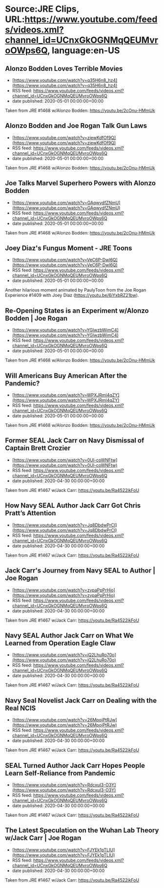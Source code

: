 # Source:JRE Clips, URL:https://www.youtube.com/feeds/videos.xml?channel_id=UCnxGkOGNMqQEUMvroOWps6Q, language:en-US

## Alonzo Bodden Loves Terrible Movies
 - [https://www.youtube.com/watch?v=q35H6n8_hz4](https://www.youtube.com/watch?v=q35H6n8_hz4)
 - RSS feed: https://www.youtube.com/feeds/videos.xml?channel_id=UCnxGkOGNMqQEUMvroOWps6Q
 - date published: 2020-05-01 00:00:00+00:00

Taken from JRE #1468 w/Alonzo Bodden: https://youtu.be/2cOnu-HMmUk

## Alonzo Bodden and Joe Rogan Talk Gun Laws
 - [https://www.youtube.com/watch?v=ziewKdfOf9Q](https://www.youtube.com/watch?v=ziewKdfOf9Q)
 - RSS feed: https://www.youtube.com/feeds/videos.xml?channel_id=UCnxGkOGNMqQEUMvroOWps6Q
 - date published: 2020-05-01 00:00:00+00:00

Taken from JRE #1468 w/Alonzo Bodden: https://youtu.be/2cOnu-HMmUk

## Joe Talks Marvel Superhero Powers with Alonzo Bodden
 - [https://www.youtube.com/watch?v=GAqwydfZNmU](https://www.youtube.com/watch?v=GAqwydfZNmU)
 - RSS feed: https://www.youtube.com/feeds/videos.xml?channel_id=UCnxGkOGNMqQEUMvroOWps6Q
 - date published: 2020-05-01 00:00:00+00:00

Taken from JRE #1468 w/Alonzo Bodden:
https://youtu.be/2cOnu-HMmUk

## Joey Diaz's Fungus Moment - JRE Toons
 - [https://www.youtube.com/watch?v=VeC6P-Dwl6Q](https://www.youtube.com/watch?v=VeC6P-Dwl6Q)
 - RSS feed: https://www.youtube.com/feeds/videos.xml?channel_id=UCnxGkOGNMqQEUMvroOWps6Q
 - date published: 2020-05-01 00:00:00+00:00

Another hilarious moment animated by PaulyToon from the Joe Rogan Experience #1409 with Joey Diaz (https://youtu.be/6iYxbRZ21bw).

## Re-Opening States is an Experiment w/Alonzo Bodden | Joe Rogan
 - [https://www.youtube.com/watch?v=YGlwzbWimC4](https://www.youtube.com/watch?v=YGlwzbWimC4)
 - RSS feed: https://www.youtube.com/feeds/videos.xml?channel_id=UCnxGkOGNMqQEUMvroOWps6Q
 - date published: 2020-05-01 00:00:00+00:00

Taken from JRE #1468 w/Alonzo Bodden:
https://youtu.be/2cOnu-HMmUk

## Will Americans Buy American After the Pandemic?
 - [https://www.youtube.com/watch?v=WPXJRml4qZY](https://www.youtube.com/watch?v=WPXJRml4qZY)
 - RSS feed: https://www.youtube.com/feeds/videos.xml?channel_id=UCnxGkOGNMqQEUMvroOWps6Q
 - date published: 2020-05-01 00:00:00+00:00

Taken from JRE #1468 w/Alonzo Bodden: https://youtu.be/2cOnu-HMmUk

## Former SEAL Jack Carr on Navy Dismissal of Captain Brett Crozier
 - [https://www.youtube.com/watch?v=0Ul-coWNFtw](https://www.youtube.com/watch?v=0Ul-coWNFtw)
 - RSS feed: https://www.youtube.com/feeds/videos.xml?channel_id=UCnxGkOGNMqQEUMvroOWps6Q
 - date published: 2020-04-30 00:00:00+00:00

Taken from JRE #1467 w/Jack Carr: https://youtu.be/Ra4522ikFoU

## How Navy SEAL Author Jack Carr Got Chris Pratt’s Attention
 - [https://www.youtube.com/watch?v=Jq8DbdwPrCI](https://www.youtube.com/watch?v=Jq8DbdwPrCI)
 - RSS feed: https://www.youtube.com/feeds/videos.xml?channel_id=UCnxGkOGNMqQEUMvroOWps6Q
 - date published: 2020-04-30 00:00:00+00:00

Taken from JRE #1467 w/Jack Carr: https://youtu.be/Ra4522ikFoU

## Jack Carr's Journey from Navy SEAL to Author | Joe Rogan
 - [https://www.youtube.com/watch?v=zvpaPpPrHio](https://www.youtube.com/watch?v=zvpaPpPrHio)
 - RSS feed: https://www.youtube.com/feeds/videos.xml?channel_id=UCnxGkOGNMqQEUMvroOWps6Q
 - date published: 2020-04-30 00:00:00+00:00

Taken from JRE #1467 w/Jack Carr:
https://youtu.be/Ra4522ikFoU

## Navy SEAL Author Jack Carr on What We Learned from Operation Eagle Claw
 - [https://www.youtube.com/watch?v=iQ2LhuRo70o](https://www.youtube.com/watch?v=iQ2LhuRo70o)
 - RSS feed: https://www.youtube.com/feeds/videos.xml?channel_id=UCnxGkOGNMqQEUMvroOWps6Q
 - date published: 2020-04-30 00:00:00+00:00

Taken from JRE #1467 w/Jack Carr: https://youtu.be/Ra4522ikFoU

## Navy Seal Novelist Jack Carr on Dealing with the Real NCIS
 - [https://www.youtube.com/watch?v=26MpojPtRJw](https://www.youtube.com/watch?v=26MpojPtRJw)
 - RSS feed: https://www.youtube.com/feeds/videos.xml?channel_id=UCnxGkOGNMqQEUMvroOWps6Q
 - date published: 2020-04-30 00:00:00+00:00

Taken from JRE #1467 w/Jack Carr: https://youtu.be/Ra4522ikFoU

## SEAL Turned Author Jack Carr Hopes People Learn Self-Reliance from Pandemic
 - [https://www.youtube.com/watch?v=RdcxuI3-O3Y](https://www.youtube.com/watch?v=RdcxuI3-O3Y)
 - RSS feed: https://www.youtube.com/feeds/videos.xml?channel_id=UCnxGkOGNMqQEUMvroOWps6Q
 - date published: 2020-04-30 00:00:00+00:00

Taken from JRE #1467 w/Jack Carr: https://youtu.be/Ra4522ikFoU

## The Latest Speculation on the Wuhan Lab Theory w/Jack Carr | Joe Rogan
 - [https://www.youtube.com/watch?v=FJYEk1pTLIU](https://www.youtube.com/watch?v=FJYEk1pTLIU)
 - RSS feed: https://www.youtube.com/feeds/videos.xml?channel_id=UCnxGkOGNMqQEUMvroOWps6Q
 - date published: 2020-04-30 00:00:00+00:00

Taken from JRE #1467 w/Jack Carr:
https://youtu.be/Ra4522ikFoU

